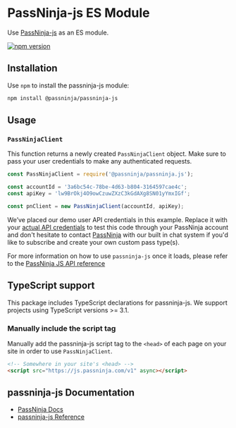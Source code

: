 # PassNinja-js ES Module

Use [PassNinja-js](https://passninja.com/docs) as an ES module.

[![npm version](https://img.shields.io/npm/v/@passninja/passninja-js.svg?style=flat-square)](https://www.npmjs.com/package/@passninja/passninja-js)

## Installation

Use `npm` to install the passninja-js module:

```sh
npm install @passninja/passninja-js
```

## Usage

### `PassNinjaClient`

This function returns a newly created `PassNinjaClient` object. Make sure to
pass your user credentials to make any authenticated requests.

```js
const PassNinjaClient = require('@passninja/passninja.js');

const accountId = '3a6bc54c-78be-4d63-b804-3164597cae4c';
const apiKey = 'lw9BrOkj4O9owCzuwZXzC3kGdAXg8SN01yYmxIGf';

const pnClient = new PassNinjaClient(accountId, apiKey);
```

We’ve placed our demo user API credentials in this example. Replace it with your
[actual API credentials](https://passninja.com/auth/profile) to test this code
through your PassNinja account and don't hesitate to contact
[PassNinja](https://passninja.com) with our built in chat system if you'd like
to subscribe and create your own custom pass type(s).

For more information on how to use `passninja-js` once it loads, please refer to
the [PassNinja JS API reference](https://passninja.com/docs/js)

## TypeScript support

This package includes TypeScript declarations for passninja-js. We support
projects using TypeScript versions >= 3.1.

### Manually include the script tag

Manually add the passninja-js script tag to the `<head>` of each page on your
site in order to use `PassNinjaClient`.

```html
<!-- Somewhere in your site's <head> -->
<script src="https://js.passninja.com/v1" async></script>
```

## passninja-js Documentation

- [PassNinja Docs](https://passninja.com/docs)
- [passninja-js Reference](https://passninja.com/docs/js)
